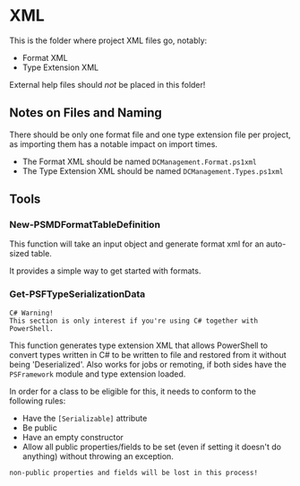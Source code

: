 ﻿# XML

This is the folder where project XML files go, notably:

 - Format XML
 - Type Extension XML

External help files should _not_ be placed in this folder!

## Notes on Files and Naming

There should be only one format file and one type extension file per project, as importing them has a notable impact on import times.

 - The Format XML should be named `DCManagement.Format.ps1xml`
 - The Type Extension XML should be named `DCManagement.Types.ps1xml`

## Tools

### New-PSMDFormatTableDefinition

This function will take an input object and generate format xml for an auto-sized table.

It provides a simple way to get started with formats.

### Get-PSFTypeSerializationData

```
C# Warning!
This section is only interest if you're using C# together with PowerShell.
```

This function generates type extension XML that allows PowerShell to convert types written in C# to be written to file and restored from it without being 'Deserialized'. Also works for jobs or remoting, if both sides have the `PSFramework` module and type extension loaded.

In order for a class to be eligible for this, it needs to conform to the following rules:

 - Have the `[Serializable]` attribute
 - Be public
 - Have an empty constructor
 - Allow all public properties/fields to be set (even if setting it doesn't do anything) without throwing an exception.

```
non-public properties and fields will be lost in this process!
```